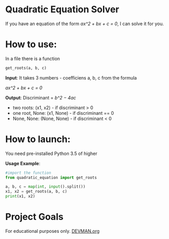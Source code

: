 # Quadratic Equation Solver

If you have an equation of the form _ax^2 + bx + c = 0_, I can solve it for you.

# How to use:

In a file there is a function
``` python
get_roots(a, b, c)
```
**Input**: It takes 3 numbers - coefficiens a, b, c from the formula

_ax^2 + bx + c = 0_

**Output**: Discriminant = _b^2 − 4*a*c_
 
 * two roots: (x1, x2) - if discriminant > 0 
 * one root, None: (x1, None) - if discriminant == 0 
 * None, None: (None, None) - if discriminant < 0    

# How to launch:

You need pre-installed Python 3.5 of higher

**Usage Example**:

```python 
#import the function
from quadratic_equation import get_roots

a, b, c = map(int, input().split())
x1, x2 = get_roots(a, b, c)
print(x1, x2)
```

# Project Goals

For educational purposes only. [DEVMAN.org](https://devman.org)
